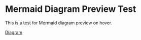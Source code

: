# Mermaid Diagram Preview Test

This is a test for Mermaid diagram preview on hover.

[Diagram](/articles/test-diagram.mmd)
